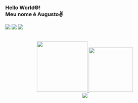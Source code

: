<h3>Hello World🌐! <br>Meu nome é Augusto✌️</h3>

<div>
    <a href="https://www.instagram.com/augusto_westphall/"><img src="https://img.shields.io/badge/Instagram-E4405F?style=for-the-badge&logo=instagram&logoColor=white"></a>
    <a href="https://www.linkedin.com/in/augusto-westphal-67b7b3230/"><img src="https://img.shields.io/badge/LinkedIn-0077B5?style=for-the-badge&logo=linkedin&logoColor=white"></a>
    <a href="https://discord.gg/DX8tAjUTRy"><img src="https://img.shields.io/badge/Discord-7289DA?style=for-the-badge&logo=discord&logoColor=white"></a>
 </div>
<br>
<br>
</div>
<div align="center">
  <a href="https://github.com/AugustoGitH">
  <img height="160em" src="https://github-readme-stats.vercel.app/api?username=AugustoGitH&show_icons=true&theme=dracula&include_all_commits=true&count_private=true"/>
  <img height="140em" src="https://github-readme-stats.vercel.app/api/top-langs/?username=AugustoGitH&layout=compact&langs_count=7&theme=dracula"/>
</div>

<div align="center">
<img src="https://jovemnerd.com.br/wp-content/uploads/2017/09/mario-punch.gif">
</div><br><br>
 
 
 
 
 



